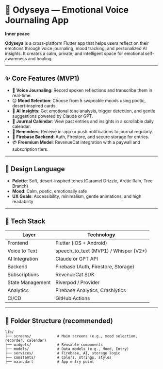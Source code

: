 # 🌿 Odyseya — Emotional Voice Journaling App

**Inner peace**

**Odyseya** is a cross-platform Flutter app that helps users reflect on their emotions through voice journaling, mood tracking, and personalized AI insights. It creates a calm, private, and intelligent space for emotional self-awareness and healing.

---

## ✨ Core Features (MVP1)

- 🎤 **Voice Journaling**: Record spoken reflections and transcribe them in real-time.
- 😊 **Mood Selection**: Choose from 5 swipeable moods using poetic, desert-inspired cards.
- 🤖 **AI Insights**: Get emotional tone analysis, trigger detection, and gentle suggestions powered by Claude or GPT.
- 📆 **Journal Calendar**: View past entries and insights in a scrollable daily calendar.
- 🔔 **Reminders**: Receive in-app or push notifications to journal regularly.
- 💾 **Firebase Backend**: Auth, Firestore, and secure storage for entries.
- 💳 **Freemium Model**: RevenueCat integration with a paywall and subscription tiers.

---

## 🎨 Design Language

- **Palette**: Soft, desert-inspired tones (Caramel Drizzle, Arctic Rain, Tree Branch)
- **Mood**: Calm, poetic, emotionally safe
- **UX Goals**: Accessibility, minimalism, gentle animations, and high readability

---

## 🔧 Tech Stack

| Layer            | Technology              |
|------------------|-------------------------|
| Frontend         | Flutter (iOS + Android) |
| Voice to Text    | speech_to_text (MVP1) / Whisper (V2+) |
| AI Integration   | Claude or GPT API       |
| Backend          | Firebase (Auth, Firestore, Storage) |
| Subscriptions    | RevenueCat SDK          |
| State Management | Riverpod / Provider     |
| Analytics        | Firebase Analytics, Crashlytics |
| CI/CD            | GitHub Actions          |

---

## 📁 Folder Structure (recommended)

```text
lib/
├── screens/            # Main screens (e.g., mood selection, recorder, calendar)
├── widgets/            # Reusable components
├── models/             # Data models (e.g., Mood, Entry)
├── services/           # Firebase, AI, storage logic
├── constants/          # Colors, strings, styles
├── main.dart           # App entry point
